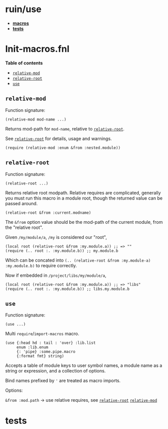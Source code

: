 # ruin/use

- **[macros](#init-macrosfnl)**
- **[tests](#tests)**

# Init-macros.fnl

**Table of contents**

- [`relative-mod`](#relative-mod)
- [`relative-root`](#relative-root)
- [`use`](#use)

## `relative-mod`
Function signature:

```
(relative-mod mod-name ...)
```

Returns mod-path for `mod-name`, relative to [`relative-root`](#relative-root). 

  See [`relative-root`](#relative-root) for details, usage and warnings.

  ```
  (require (relative-mod :enum &from :nested.module))
  ```

## `relative-root`
Function signature:

```
(relative-root ...)
```

Returns relative root modpath. Relative requires are complicated, generally
  you must run this macro in a module root, though the returned value can be
  passed around.

  ```
  (relative-root &from :current.modname)
  ```

  The `&from` option value should be the mod-path of the current module, from
  the "relative root".

  Given `/my/module/a`, `/my` is considered our "root", 

  ```
  (local root (relative-root &from :my.module.a)) ;; => ""
  (require (.. root :. :my.module.b)) ;; my.module.b
  ```

  Which can be concated into `(.. (relative-root &from :my.module-a) :my.module.b)`
  to require correctly.

  Now if embedded in `/project/libs/my/module/a`, 

  ```
  (local root (relative-root &from :my.module.a)) ;; => "libs"
  (require (.. root :. :my.module.b)) ;; libs.my.module.b
  ```

## `use`
Function signature:

```
(use ...)
```

Multi `require`/`import-macros` macro.

  ```
  (use {:head hd : tail : 'over} :lib.list
       enum :lib.enum
       {: 'pipe} :some.pipe.macro
       {:format fmt} string)
  ```

  Accepts a table of module keys to user symbol names, a module name as a
  string or expression, and a collection of options.

  Bind names prefixed by `'` are treated as macro imports.

  Options:

  `&from :mod.path` -> use relative requires, see [`relative-root`](#relative-root) [`relative-mod`](#relative-mod)


<!-- Generated with Fenneldoc v1.0.0
     https://gitlab.com/andreyorst/fenneldoc -->

# tests
```
```
